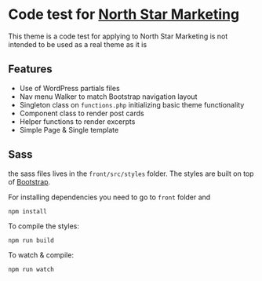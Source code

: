 # Code test for [North Star Marketing](https://www.northstarmarketing.com/)

This theme is a code test for applying to North Star Marketing
is not intended to be used as a real theme as it is

## Features
- Use of WordPress partials files
- Nav menu Walker to match Bootstrap navigation layout
- Singleton class on `functions.php` initializing basic theme functionality
- Component class to render post cards
- Helper functions to render excerpts 
- Simple Page & Single template


## Sass
the sass files lives in the `front/src/styles` folder. The styles are built on top of [Bootstrap](https://getbootstrap.com/).

For installing dependencies you need to go to `front` folder and
```
npm install
```

To compile the styles:

```
npm run build
```

To watch & compile:

```
npm run watch
```